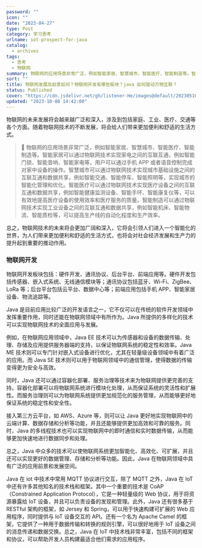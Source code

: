 ```yaml
---
password: ""
icon: ""
date: "2023-04-27"
type: Post
category: 学习思考
urlname: iot-prospect-for-java
catalog:
  - archives
tags:
  - 思考
  - 物联网
summary: 物联网的应用场景非常广泛，例如智能家居、智慧城市、智能医疗、智能制造等。智能家居可以通过物联网技术实现家电之间的互联互通，例如智能门锁、智能音响、智能家电等，用户可以通过手机APP或者语音控制完成对家中设备的操作。智慧城市可以通过物联网技术实现城市基础设施之间的互联互通和数据共享，例如智能交通、智能停车、智能照明等，实现城市的智能化管理和优化。智能医疗可以通过物联网技术实现医疗设备之间的互联互通和数据共享，例如智能健康监测设备、智能手环、智能康复仪等，可以有效地提高医疗设备的使用效率和医疗服务的质量。智能制造可以通过物联网技术实现工业设备之间的互联互通和数据共享，例如智能机床、智能物流、智能质检等，可以提高生产线的自动化程度和生产效率。
sort: ""
title: 物联网发展及前景如何？物联网开发有哪些板块？java 如何驱动万物互联？
status: Published
cover: "https://cdn.jsdelivr.net/gh/listener-He/images@default/202305102204351.png"
updated: "2023-10-08 14:42:00"
---
```


物联网的未来发展将会越来越广泛和深入，涉及到包括家庭、工业、医疗、交通等各个方面。随着物联网技术的不断发展，将会给人们带来更加便利和舒适的生活方式。

> 🥅 物联网的应用场景非常广泛，例如智能家居、智慧城市、智能医疗、智能制造等。智能家居可以通过物联网技术实现家电之间的互联互通，例如智能门锁、智能音响、智能家电等，用户可以通过手机 APP 或者语音控制完成对家中设备的操作。智慧城市可以通过物联网技术实现城市基础设施之间的互联互通和数据共享，例如智能交通、智能停车、智能照明等，实现城市的智能化管理和优化。智能医疗可以通过物联网技术实现医疗设备之间的互联互通和数据共享，例如智能健康监测设备、智能手环、智能康复仪等，可以有效地提高医疗设备的使用效率和医疗服务的质量。智能制造可以通过物联网技术实现工业设备之间的互联互通和数据共享，例如智能机床、智能物流、智能质检等，可以提高生产线的自动化程度和生产效率。

总之，物联网技术的未来将会更加广阔和深入，它将会引领人们进入一个智能化的世界，为人们带来更加便利和舒适的生活方式，也将会对社会经济发展和生产力的提升起到重要的推动作用。

### 物联网开发

物联网开发板块包括：硬件开发、通讯协议、后台平台、前端应用等。硬件开发包括传感器、嵌入式系统、无线通信模块等；通讯协议包括蓝牙、Wi-Fi、ZigBee、LoRa 等；后台平台包括云平台、数据中心等；前端应用包括手机 APP、智能家居设备、物流追踪等。

Java 是目前应用比较广泛的开发语言之一，它不仅可以在传统的软件开发领域中发挥重要作用，同时还能在物联网领域中有所作为。Java 所提供的多样化的技术可以实现物联网技术的全面应用与发展。

例如，在物联网应用领域中，Java EE 技术可以为传感器和设备的数据传输、处理、存储及应用提供服务器端的支持，以保证物联网系统的稳定性和效率。Java ME 技术则可以专门针对嵌入式设备进行优化，尤其在轻量级设备领域中有着广泛的应用。而 Java SE 技术则可以用于物联网领域中的通信管理，使得数据的传输变得更为安全与高效。

同时，Java 还可以通过容器化部署、服务治理等技术来为物联网提供更完善的支持。容器化部署可以将物联网系统进行模块化处理，从而保证系统的灵活性和扩展性。而服务治理则可以为物联网系统提供更加规范化的服务管理，从而能够更好地保证系统的稳定性和安全性。

接入第三方云平台，如 AWS、Azure 等，则可以让 Java 更好地实现物联网中的云端计算、数据存储和分析等功能，并且还能够提供更加高效和可靠的服务。同时，Java 的多线程技术也可以实现物联网中的即时通信和实时数据传输，从而能够更加快速地进行数据同步和处理。

总之，Java 中众多的技术可以使物联网系统更加智能化、高效化、可扩展，并且还可以实现更好的数据管理、存储和分析等功能。因此，Java 在物联网领域中具有广泛的应用前景和发展空间。

Java 在 iot 中技术中常用 MQTT 协议进行交互，除了 MQTT 之外，Java 在 IoT 中还有许多其他知名的技术栈和框架。其中一个重要的技术是 CoAP（Constrained Application Protocol），它是一种轻量级的 Web 协议，用于将资源暴露给 IoT 设备，并且可以负责设备的发现和管理。此外，Java 还有很多基于 RESTful 架构的框架，如 Jersey 和 Spring，可以用于快速构建可扩展的 Web 应用程序，同时提供与 IoT 设备交互的 API。还有一个名为 Apache Camel 的框架，它提供了一种用于数据传输和转换的规则引擎，可以很好地用于 IoT 设备之间的消息传递和数据交换。总之，Java 在 IoT 中技术栈非常丰富，包括不同的框架和协议，可以帮助开发人员构建最适合他们需求的应用程序。
